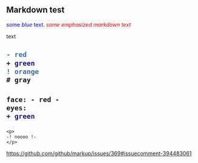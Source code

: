 ## Markdown test
<span style="color:blue">some *blue* text</span>.
<span style="color:red"> *some emphasized markdown text*</span>

<span style=“color:red;”> text </span>

<h2>

```diff
- red
+ green
! orange
# gray
```

</h2>

<h2>

```diff
face: - red -
eyes: 
+ green
```

</h2>

```
<p>
-! noooo !-
</p>
```

https://github.com/github/markup/issues/369#issuecomment-394483061
